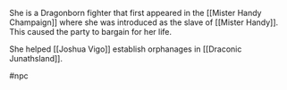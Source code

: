 She is a Dragonborn fighter that first appeared in the [[Mister Handy Champaign]] where she was introduced as the slave of [[Mister Handy]]. This caused the party to bargain for her life.

She helped [[Joshua Vigo]] establish orphanages in [[Draconic Junathsland]]. 

#npc 